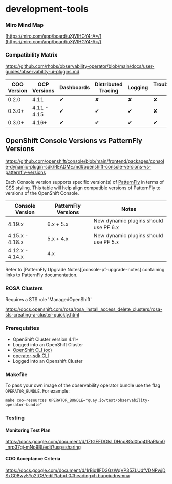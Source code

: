 # development-tools

### Miro Mind Map 
[https://miro.com/app/board/uXjVIHGY4-A=/](https://miro.com/app/board/uXjVIHGY4-A=/)

### Compatibility Matrix 
https://github.com/rhobs/observability-operator/blob/main/docs/user-guides/observability-ui-plugins.md

| __COO Version__ |   __OCP Versions__  | __Dashboards__ | __Distributed Tracing__ | __Logging__ | __Troubleshooting Panel__ |
| --------------- | ------------------- | -------------- | ----------------------- | ----------- | ------------------------- |
| 0.2.0           | 4.11                |       ✔        |             ✘           |       ✘     |             ✘             |
| 0.3.0+          | 4.11 - 4.15         |       ✔        |             ✔           |       ✔     |             ✘             |
| 0.3.0+          | 4.16+               |       ✔        |             ✔           |       ✔     |             ✔             |


## OpenShift Console Versions vs PatternFly Versions
https://github.com/openshift/console/blob/main/frontend/packages/console-dynamic-plugin-sdk/README.md#openshift-console-versions-vs-patternfly-versions

Each Console version supports specific version(s) of [PatternFly](https://www.patternfly.org/) in terms
of CSS styling. This table will help align compatible versions of PatternFly to versions of the OpenShift
Console.

| Console Version | PatternFly Versions | Notes                                 |
| --------------- | ------------------- | ------------------------------------- |
| 4.19.x          | 6.x + 5.x           | New dynamic plugins should use PF 6.x |
| 4.15.x - 4.18.x | 5.x + 4.x           | New dynamic plugins should use PF 5.x |
| 4.12.x - 4.14.x | 4.x                 |                                       |

Refer to [PatternFly Upgrade Notes][console-pf-upgrade-notes] containing links to PatternFly documentation.



### ROSA Clusters 
Requires a STS role 
'ManagedOpenShift'

https://docs.openshift.com/rosa/rosa_install_access_delete_clusters/rosa-sts-creating-a-cluster-quickly.html

### Prerequisites 
- OpenShift Cluster version 4.11+ 
- Logged into an OpenShift Cluster 
- [OpenShift CLI (oc)](https://docs.openshift.com/container-platform/4.16/cli_reference/openshift_cli/getting-started-cli.html) 
- [operator-sdk CLI](https://sdk.operatorframework.io/docs/installation/)
- Logged into an Openshift Cluster

### Makefile 
To pass your own image of the observability operator bundle use the flag `OPERATOR_BUNDLE`. For example: 

`make coo-resources OPERATOR_BUNDLE="quay.io/test/observability-operator-bundle"`

### Testing  
#### Monitoring Test Plan 
https://docs.google.com/document/d/1ZtGEFDOIsLDHnp8Gd0bq41RaRkm0_nrp37gj-mNo9BI/edit?usp=sharing

#### COO Acceptance Criteria 
https://docs.google.com/document/d/1rBio1lFD3GzWqVP35ZLUdfVDNPwjDSxG08wy5Yo2tG8/edit?tab=t.0#heading=h.bupciudrwmna
